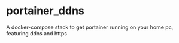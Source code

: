 # portainer_ddns
A docker-compose stack to get portainer running on your home pc, featuring ddns and https
